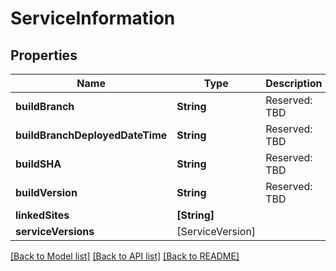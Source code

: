 # ServiceInformation

## Properties
Name | Type | Description | Notes
------------ | ------------- | ------------- | -------------
**buildBranch** | **String** | Reserved: TBD | [optional] 
**buildBranchDeployedDateTime** | **String** | Reserved: TBD | [optional] 
**buildSHA** | **String** | Reserved: TBD | [optional] 
**buildVersion** | **String** | Reserved: TBD | [optional] 
**linkedSites** | **[String]** |  | [optional] 
**serviceVersions** | [ServiceVersion] |  | [optional] 

[[Back to Model list]](../README.md#documentation-for-models) [[Back to API list]](../README.md#documentation-for-api-endpoints) [[Back to README]](../README.md)


